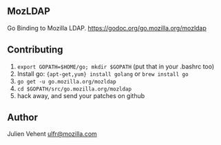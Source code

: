 MozLDAP
-------
Go Binding to Mozilla LDAP.
https://godoc.org/go.mozilla.org/mozldap

Contributing
------------

1. `export GOPATH=$HOME/go; mkdir $GOPATH` (put that in your .bashrc too)
2. Install go: `{apt-get,yum} install golang` or `brew install go`
3. `go get -u go.mozilla.org/mozldap`
4. `cd $GOPATH/src/go.mozilla.org/mozldap`
5. hack away, and send your patches on github

Author
------
Julien Vehent <ulfr@mozilla.com>
